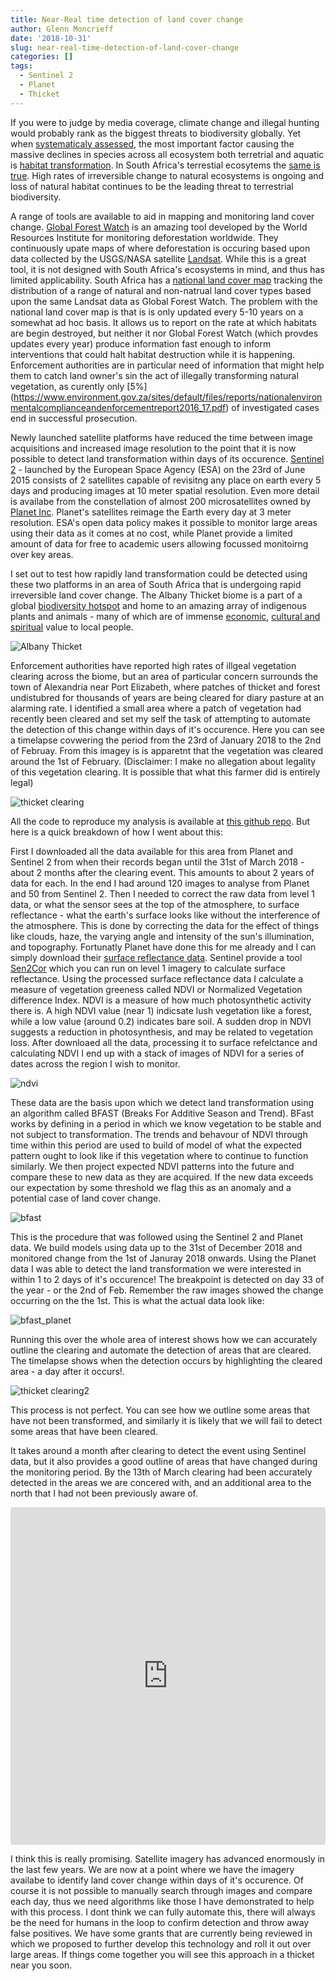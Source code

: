 ```yaml
---
title: Near-Real time detection of land cover change
author: Glenn Moncrieff
date: '2018-10-31'
slug: near-real-time-detection-of-land-cover-change
categories: []
tags:
  - Sentinel 2
  - Planet
  - Thicket
---
```


If you were to judge by media coverage, climate change and illegal hunting would probably rank as the biggest threats to biodiversity globally. Yet when [systematicaly assessed](https://www.worldwildlife.org/pages/living-planet-report-2018), the most important factor causing the massive declines in species across all ecosystem both terretrial and aquatic is [habitat transformation](https://www.ipbes.net/assessment-reports/ldr). In South Africa's terrestial ecosytems the [same is true](https://www.sanbi.org/biodiversity/building-knowledge/biodiversity-monitoring-assessment/national-biodiversity-assessment/). High rates of irreversible change to natural ecosystems is ongoing and loss of natural habitat continues to be the leading threat to terrestrial biodiversity.

A range of tools are available to aid in mapping and monitoring land cover change. [Global Forest Watch](https://www.globalforestwatch.org/) is an amazing tool developed by the World Resources Institute for monitoring deforestation worldwide. They continuously upate maps of where deforestation is occuring based upon data collected by the USGS/NASA satellite [Landsat](https://landsat.usgs.gov/). While this is a great tool, it is not designed with South Africa's ecosystems in mind, and thus has limited applicability. South Africa has a [national land cover map](http://bgis.sanbi.org/DEA_Landcover/project.asp) tracking the distribution of a range of natural and non-natrual land cover types based upon the same Landsat data as Global Forest Watch. The problem with the national land cover map is that is is only updated every 5-10 years on a somewhat ad hoc basis. It allows us to report on the rate at which habitats are begin destroyed, but neither it nor Global Forest Watch (which provdes updates every year) produce information fast enough to inform interventions that could halt habitat destruction while it is happening. Enforcement authorities are in particular need of information that might help them to catch land owner's sin the act of illegally transforming natural vegetation, as curently only [5%] (https://www.environment.gov.za/sites/default/files/reports/nationalenvironmentalcomplianceandenforcementreport2016_17.pdf) of investigated cases end in successful prosecution.

Newly launched satellite platforms have reduced the time between image acquisitions and increased image resolution to the point that it is now possible to detect land transformation within days of its occurence. [Sentinel 2](https://sentinel.esa.int/web/sentinel/missions/sentinel-2) - launched by the European Space Agency (ESA) on the 23rd of June 2015 consists of 2 satellites capable of revisitng any place on earth every 5 days and producing images at 10 meter spatial resolution. Even more detail is availabe from the constellation of almost 200 microsatellites owned by [Planet Inc](https://www.planet.com). Planet's satellites reimage the Earth every day at 3 meter resolution. ESA's open data policy makes it possible to monitor large areas using their data as it comes at no cost, while Planet provide a limited amount of data for free to academic users allowing focussed monitoirng over key areas. 

I set out to test how rapidly land transformation could be detected using these two platforms in an area of South Africa that is undergoing rapid irreversible land cover change. The Albany Thicket biome is a part of a global [biodiversity hotspot](https://www.conservation.org/global/ci_south_africa/where-we-work/maputaland-pondoland-albany/Pages/maputaland-pondoland-albany-hotspot.aspx) and home to an amazing array of indigenous plants and animals - many of which are of immense [economic](https://www.sciencedirect.com/science/article/pii/S2212041617303960), [cultural and spiritual](http://www.scielo.org.za/scielo.php?pid=S0038-23532012000300016&script=sci_abstract&tlng=en) value to local people. 

![Albany Thicket](/images/thicket.jpg "The Albany thicket biome")

Enforcement authorities have reported high rates of illgeal vegetation clearing across the biome, but an area of particular concern surrounds the town of Alexandria near Port Elizabeth, where patches of thicket and forest undistubred for thousands of years are being cleared for diary pasture at an alarming rate.  I identified a small area where a patch of vegetation had recently been cleared and set my self the task of attempting to automate the detection of this change within days of it's occurence. Here you can see a timelapse covwering the period from the 23rd of January 2018 to the 2nd of Februay. From this imagey is is apparetnt that the vegetation was cleared around the 1st of February. (Disclaimer: I make no allegation about legality of this vegetation clearing. It is possible that what this farmer did is entirely legal) 

![thicket clearing](/images/pl_gif.gif "thicket clearing")

All the code to reproduce my analysis is available at [this github repo](https://github.com/GMoncrieff/thicket_monitoring). But here is a quick breakdown of how I went about this:
  
First I downloaded all the data available for this area from Planet and Sentinel 2 from when their records began until the 31st of March 2018 - about 2 months after the clearing event. This amounts to about 2 years of data for each. In the end I had around 120 images to analyse from Planet and 50 from Sentinel 2. Then I needed to correct the raw data from level 1 data, or what the sensor sees at the top of the atmosphere, to surface reflectance - what the earth's surface looks like without the interference of the atmosphere. This is done by correcting the data for the effect of things like clouds, haze, the varying angle and intensity of the sun's illumination, and topography. Fortunatly Planet have done this for me already and I can simply download their [surface reflectance data](https://assets.planet.com/marketing/PDF/Planet_Surface_Reflectance_Technical_White_Paper.pdf). Sentinel provide a tool [Sen2Cor](http://step.esa.int/main/third-party-plugins-2/sen2cor/) which you can run on level 1 imagery to calculate surface reflectance. 
Using the processed surface reflectance data I calculate a measure of vegetation greeness called NDVI or Normalized Vegetation difference Index. NDVI is a measure of how much photosynthetic activity there is. A high NDVI value (near 1) indicsate lush vegetation like a forest, while a low value (around 0.2) indicates bare soil. A sudden drop in NDVI suggests a reduction in photosynthesis, and may be related to vegetation loss. After downloaed all the data, processing it to surface refelctance and calculating NDVI I end up with a stack of images of NDVI for a series of dates across the region I wish to monitor.

![ndvi](/images/stack.jpg "ndvi stack")

These data are the basis upon which we detect land transformation using an algorithm called BFAST (Breaks For Additive Season and Trend). BFast works by defining in a period in which we know vegetation to be stable and not subject to transformation. The trends and behavour of NDVI through time within this period are used to build of model of what the expected pattern ought to look like if this vegetation where to continue to function similarly. We then project expected NDVI patterns into the future and compare these to new data as they are acquired. If the new data exceeds our expectation by some threshold we flag this as an anomaly and a potential case of land cover change.

![bfast](/images/bf3.png "bfast")

This is the procedure that was followed using the Sentinel 2 and Planet data. We build models using data up to the 31st of December 2018 and monitored change from the 1st of Januray 2018 onwards. Using the Planet data I was able to detect the land transformation we were interested in within 1 to 2 days of it's occurence! The breakpoint is detected on day 33 of the year - or the 2nd of Feb. Remember the raw images showed the change occurring on the the 1st. This is what the actual data look like:

![bfast_planet](/images/pl_bf.jpg "bfast_planet")

Running this over the whole area of interest shows how we can accurately outline the clearing and automate the detection of areas that are cleared. The timelapse shows when the detection occurs by highlighting the cleared area - a day after it occurs!.

![thicket clearing2](/images/pl_gif2.gif "thicket clearing")

This process is not perfect. You can see how we outline some areas that have not been transformed, and similarly it is likely that we will fail to detect some areas that have been cleared.
  
It takes around a month after clearing to detect the event using Sentinel data, but it also provides a good outline of areas that have changed during the monitoring period. By the 13th of March clearing had been accurately detected in the areas we are concered with, and an additional area to the north that I had not been previously aware of.

<iframe frameborder="0" class="juxtapose" width="100%" height="540" src="https://cdn.knightlab.com/libs/juxtapose/latest/embed/index.html?uid=eb4db728-dcf7-11e8-9dba-0edaf8f81e27"></iframe>

I think this is really promising. Satellite imagery has advanced enormously in the last few years. We are now at a point where we have the imagery availabe to identify land cover change within days of it's occurence. Of course it is not possible to manually search through images and compare each day, thus we need algorithms like those I have demonstrated to help with this process. I dont think we can fully automate this, there will always be the need for humans in the loop to confirm detection and throw away false positives. We have some grants that are currently being reviewed in which we proposed to further develop this technology and roll it out over large areas. If things come together you will see this approach in a thicket near you soon.







